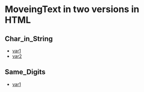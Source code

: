 # MoveingText in two versions in HTML
## Char_in_String
- [var1](https://justlolx.github.io/WeeklyTask/char_in_string.html)
- [var2]()
## Same_Digits
- [var1](https://justlolx.github.io/WeeklyTask/Same%20Digits.html)
